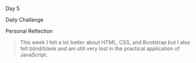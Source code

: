Day 5

Daily Challange

Personal Reflection

> This week I felt a lot better about HTML, CSS, and Bootstrap but I also felt blind/blank and am still very lost in the practical application of JavaScript. 
